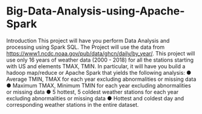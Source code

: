 # Big-Data-Analysis-using-Apache-Spark
Introduction
This project will have you perform Data Analysis and processing using Spark SQL. The Project will use the data from https://www1.ncdc.noaa.gov/pub/data/ghcn/daily/by_year/. This project will use only 16 years of weather data (2000 - 2018) for all the stations starting with US and elements TMAX, TMIN. In particular, it will have you build a hadoop map/reduce or Apache Spark that yields the following analysis: 
● Average TMIN, TMAX for each year excluding abnormalities or missing data 
● Maximum TMAX, Minimum TMIN for each year excluding abnormalities or missing data 
● 5 hottest, 5 coldest weather stations for each year excluding abnormalities or missing data 
● Hottest and coldest day and corresponding weather stations in the entire dataset.

